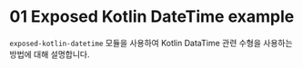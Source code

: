 # 01 Exposed Kotlin DateTime example

`exposed-kotlin-datetime` 모듈을 사용하여 Kotlin DataTime 관련 수형을 사용하는 방법에 대해 설명합니다. 
